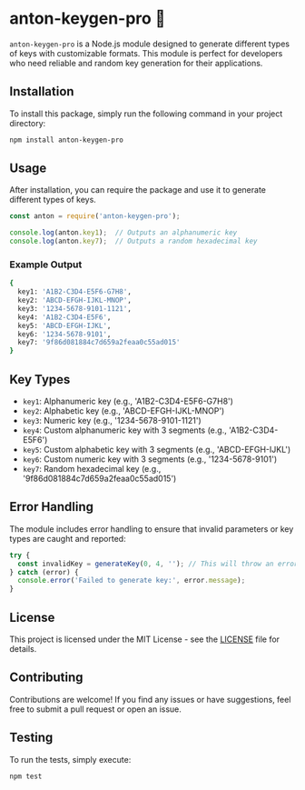 # anton-keygen-pro 🔑

`anton-keygen-pro` is a Node.js module designed to generate different types of keys with customizable formats. This module is perfect for developers who need reliable and random key generation for their applications.

## Installation

To install this package, simply run the following command in your project directory:

```bash
npm install anton-keygen-pro
```

## Usage

After installation, you can require the package and use it to generate different types of keys.

```javascript
const anton = require('anton-keygen-pro');

console.log(anton.key1);  // Outputs an alphanumeric key
console.log(anton.key7);  // Outputs a random hexadecimal key
```

### Example Output
```bash
{
  key1: 'A1B2-C3D4-E5F6-G7H8',
  key2: 'ABCD-EFGH-IJKL-MNOP',
  key3: '1234-5678-9101-1121',
  key4: 'A1B2-C3D4-E5F6',
  key5: 'ABCD-EFGH-IJKL',
  key6: '1234-5678-9101',
  key7: '9f86d081884c7d659a2feaa0c55ad015'
}
```

## Key Types
- `key1`: Alphanumeric key (e.g., 'A1B2-C3D4-E5F6-G7H8')
- `key2`: Alphabetic key (e.g., 'ABCD-EFGH-IJKL-MNOP')
- `key3`: Numeric key (e.g., '1234-5678-9101-1121')
- `key4`: Custom alphanumeric key with 3 segments (e.g., 'A1B2-C3D4-E5F6')
- `key5`: Custom alphabetic key with 3 segments (e.g., 'ABCD-EFGH-IJKL')
- `key6`: Custom numeric key with 3 segments (e.g., '1234-5678-9101')
- `key7`: Random hexadecimal key (e.g., '9f86d081884c7d659a2feaa0c55ad015')

## Error Handling
The module includes error handling to ensure that invalid parameters or key types are caught and reported:

```javascript
try {
  const invalidKey = generateKey(0, 4, ''); // This will throw an error
} catch (error) {
  console.error('Failed to generate key:', error.message);
}
```

## License

This project is licensed under the MIT License - see the [LICENSE](LICENSE) file for details.

## Contributing

Contributions are welcome! If you find any issues or have suggestions, feel free to submit a pull request or open an issue.

## Testing

To run the tests, simply execute:

```bash
npm test
```
